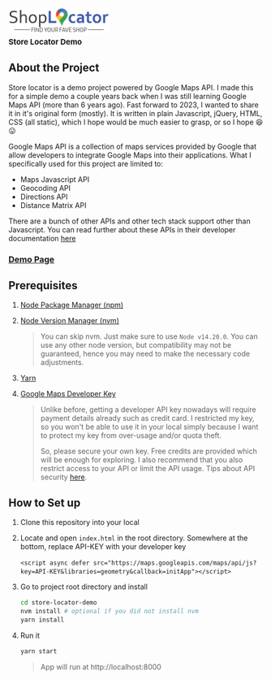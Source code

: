 
<h1 align="left">
  <a href="http://www.amitmerchant.com/electron-markdownify"><img src="src/app/images/shop-locator-logo.png" alt="Markdownify" width="200"></a>
  <div style="font-size: 15px">Store Locator Demo</div>
</h1>

## About the Project

Store locator is a demo project powered by Google Maps API. I made this for a simple demo a couple years back when I was still learning Google Maps API (more than 6 years ago). Fast forward to 2023, I wanted to share it in it's original form (mostly). It is written in plain Javascript, jQuery, HTML, CSS (all static), which I hope would be much easier to grasp, or so I hope 😆😛

Google Maps API is a collection of maps services provided by Google that allow developers to integrate Google Maps into their applications. What I specifically used for this project are limited to:
- Maps Javascript API
- Geocoding API
- Directions API
- Distance Matrix API

There are a bunch of other APIs and other tech stack support other than Javascript. You can read further about these APIs in their developer documentation [here](https://developers.google.com/maps)

### [Demo Page](https://rayandus.github.io/store-locator-demo/)

## Prerequisites

1. [Node Package Manager (npm)](https://docs.npmjs.com/downloading-and-installing-node-js-and-npm)
1. [Node Version Manager (nvm)](https://css-tricks.com/how-to-install-npm-node-nvm/)

   > You can skip nvm. Just make sure to use `Node v14.20.0`. You can use any other node version, but compatibility may not be guaranteed, hence you may need to make the necessary code adjustments.

1. [Yarn](https://classic.yarnpkg.com/lang/en/docs/install)
1. [Google Maps Developer Key](https://developers.google.com/maps/documentation/javascript/get-api-key)

   > Unlike before, getting a developer API key nowadays will require payment details already such as credit card. I restricted my key, so you won't be able to use it in your local simply because I want to protect my key from over-usage and/or quota theft.
   >
   > So, please secure your own key. Free credits are provided which will be enough for exploring. I also recommend that you also restrict access to your API or limit the API usage. Tips about API security [here](https://developers.google.com/maps/api-security-best-practices).

## How to Set up

1. Clone this repository into your local

1. Locate and open `index.html` in the root directory. Somewhere at the bottom, replace API-KEY with your developer key

   `<script async defer src="https://maps.googleapis.com/maps/api/js?key=API-KEY&libraries=geometry&callback=initApp"></script>`

1. Go to project root directory and install

   ```bash
   cd store-locator-demo
   nvm install # optional if you did not install nvm
   yarn install
   ```

1. Run it

   ```bash
   yarn start
   ```
   
   > App will run at http://localhost:8000
